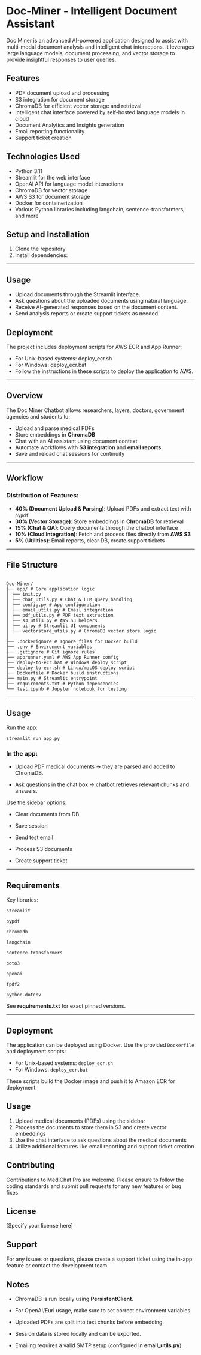 # Doc-Miner - Intelligent Document Assistant

Doc Miner is an advanced AI-powered application designed to assist with multi-modal document analysis and intelligent chat interactions. It leverages large language models, document processing, and vector storage to provide insightful responses to user queries.

## Features

- PDF document upload and processing
- S3 integration for document storage
- ChromaDB for efficient vector storage and retrieval
- Intelligent chat interface powered by self-hosted language models in cloud
- Document Analytics and Insights generation
- Email reporting functionality
- Support ticket creation

## Technologies Used

- Python 3.11
- Streamlit for the web interface
- OpenAI API for language model interactions
- ChromaDB for vector storage
- AWS S3 for document storage
- Docker for containerization
- Various Python libraries including langchain, sentence-transformers, and more

## Setup and Installation

1. Clone the repository
2. Install dependencies:

---

## Usage
- Upload documents through the Streamlit interface.
- Ask questions about the uploaded documents using natural language.
- Receive AI-generated responses based on the document content.
- Send analysis reports or create support tickets as needed.

## Deployment

The project includes deployment scripts for AWS ECR and App Runner:

- For Unix-based systems: deploy_ecr.sh
- For Windows: deploy_ecr.bat
- Follow the instructions in these scripts to deploy the application to AWS.

---

## Overview

The Doc Miner Chatbot allows researchers, layers, doctors, government agencies and students to:
- Upload and parse medical PDFs
- Store embeddings in **ChromaDB**
- Chat with an AI assistant using document context
- Automate workflows with **S3 integration** and **email reports**
- Save and reload chat sessions for continuity

---

## Workflow

### Distribution of Features:
- **40% (Document Upload & Parsing)**: Upload PDFs and extract text with `pypdf`  
- **30% (Vector Storage)**: Store embeddings in **ChromaDB** for retrieval  
- **15% (Chat & QA)**: Query documents through the chatbot interface  
- **10% (Cloud Integration)**: Fetch and process files directly from **AWS S3**  
- **5% (Utilities)**: Email reports, clear DB, create support tickets  

---

## File Structure

```

Doc-Miner/
├── app/ # Core application logic
│ ├── init.py
│ ├── chat_utils.py # Chat & LLM query handling
│ ├── config.py # App configuration
│ ├── email_utils.py # Email integration
│ ├── pdf_utils.py # PDF text extraction
│ ├── s3_utils.py # AWS S3 helpers
│ ├── ui.py # Streamlit UI components
│ └── vectorstore_utils.py # ChromaDB vector store logic
│
├── .dockerignore # Ignore files for Docker build
├── .env # Environment variables
├── .gitignore # Git ignore rules
├── apprunner.yaml # AWS App Runner config
├── deploy-to-ecr.bat # Windows deploy script
├── deploy-to-ecr.sh # Linux/macOS deploy script
├── Dockerfile # Docker build instructions
├── main.py # Streamlit entrypoint
├── requirements.txt # Python dependencies
└── test.ipynb # Jupyter notebook for testing

```
---
## Usage
Run the app:
```
streamlit run app.py
```
### In the app:

- Upload PDF medical documents → they are parsed and added to ChromaDB.

- Ask questions in the chat box → chatbot retrieves relevant chunks and answers.

Use the sidebar options:

- Clear documents from DB

- Save session

- Send test email

- Process S3 documents

- Create support ticket

---

## Requirements

Key libraries:

```
streamlit
```
```
pypdf
```
```
chromadb
```
```
langchain
```
```
sentence-transformers
```
```
boto3
```
```
openai
```
```
fpdf2
```
```
python-dotenv
```
See **requirements.txt** for exact pinned versions.

---


## Deployment

The application can be deployed using Docker. Use the provided `Dockerfile` and deployment scripts:

- For Unix-based systems: `deploy_ecr.sh`
- For Windows: `deploy_ecr.bat`

These scripts build the Docker image and push it to Amazon ECR for deployment.

## Usage

1. Upload medical documents (PDFs) using the sidebar
2. Process the documents to store them in S3 and create vector embeddings
3. Use the chat interface to ask questions about the medical documents
4. Utilize additional features like email reporting and support ticket creation

## Contributing

Contributions to MediChat Pro are welcome. Please ensure to follow the coding standards and submit pull requests for any new features or bug fixes.

## License

[Specify your license here]

## Support

For any issues or questions, please create a support ticket using the in-app feature or contact the development team.

## Notes

- ChromaDB is run locally using **PersistentClient**.

- For OpenAI/Euri usage, make sure to set correct environment variables.

- Uploaded PDFs are split into text chunks before embedding.

- Session data is stored locally and can be exported.

- Emailing requires a valid SMTP setup (configured in **email_utils.py**).
